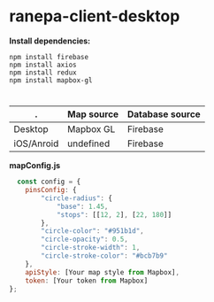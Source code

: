 # ranepa-client-desktop


**Install dependencies:**
```
npm install firebase
npm install axios
npm install redux
npm install mapbox-gl
```
# 

. | Map source | Database source
------------ | ------------ | -------------
Desktop | Mapbox GL | Firebase
iOS/Anroid | undefined | Firebase


**mapConfig.js**
```js
  const config = {
    pinsConfig: {
        "circle-radius": {
            "base": 1.45,
            "stops": [[12, 2], [22, 180]]
        },
        "circle-color": "#951b1d",
        "circle-opacity": 0.5,
        "circle-stroke-width": 1,
        "circle-stroke-color": "#bcb7b9"
    },
    apiStyle: [Your map style from Mapbox],
    token: [Your token from Mapbox]
};
```
